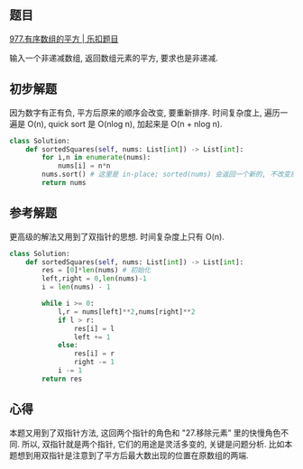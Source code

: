 ## 题目
[977.有序数组的平方 | 乐扣题目](https://leetcode.cn/problems/squares-of-a-sorted-array/description/)

输入一个非递减数组, 返回数组元素的平方, 要求也是非递减.

## 初步解题
因为数字有正有负, 平方后原来的顺序会改变, 要重新排序. 时间复杂度上, 遍历一遍是 O(n), quick sort 是 O(nlog n), 加起来是 O(n + nlog n).
```python
class Solution:
    def sortedSquares(self, nums: List[int]) -> List[int]:
        for i,n in enumerate(nums):
            nums[i] = n*n
        nums.sort() # 这里是 in-place; sorted(nums) 会返回一个新的, 不改变原有的
        return nums
```

## 参考解题
更高级的解法又用到了双指针的思想. 时间复杂度上只有 O(n).
```python
class Solution:
    def sortedSquares(self, nums: List[int]) -> List[int]:
        res = [0]*len(nums) # 初始化
        left,right = 0,len(nums)-1
        i = len(nums) - 1

        while i >= 0:
            l,r = nums[left]**2,nums[right]**2
            if l > r:
                res[i] = l
                left += 1
            else:
                res[i] = r
                right -= 1
            i -= 1
        return res
```


## 心得
本题又用到了双指针方法, 这回两个指针的角色和 "27.移除元素” 里的快慢角色不同. 所以, 双指针就是两个指针, 它们的用途是灵活多变的, 关键是问题分析. 比如本题想到用双指针是注意到了平方后最大数出现的位置在原数组的两端.